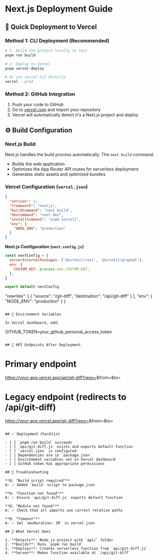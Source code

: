 # Next.js Deployment Guide

## 🚀 Quick Deployment to Vercel

### Method 1: CLI Deployment (Recommended)

```bash
# 1. Build the project locally to test
pnpm run build

# 2. Deploy to Vercel
pnpm vercel-deploy

# Or use vercel CLI directly
vercel --prod
```

### Method 2: GitHub Integration

1. Push your code to GitHub
2. Go to [vercel.com](https://vercel.com) and import your repository
3. Vercel will automatically detect it's a Next.js project and deploy

## ⚙️ Build Configuration

### Next.js Build
Next.js handles the build process automatically. The `next build` command:
- Builds the web application
- Optimizes the App Router API routes for serverless deployment
- Generates static assets and optimized bundles

### Vercel Configuration (`vercel.json`)

```json
{
  "version": 2,
  "framework": "nextjs",
  "buildCommand": "next build",
  "devCommand": "next dev",
  "installCommand": "pnpm install",
  "env": {
    "NODE_ENV": "production"
  }
}
```

**Next.js Configuration (`next.config.js`)**

```javascript
const nextConfig = {
  serverExternalPackages: ['@octokit/rest', '@octokit/graphql'],
  env: {
    CUSTOM_KEY: process.env.CUSTOM_KEY,
  },
}

export default nextConfig
```
  "rewrites": [
    {
      "source": "/git-diff",
      "destination": "/api/git-diff"
    }
  ],
  "env": {
    "NODE_ENV": "production"
  }
}
```

## 🔑 Environment Variables

In Vercel dashboard, add:

```
GITHUB_TOKEN=your_github_personal_access_token
```

## 📡 API Endpoints After Deployment

```
# Primary endpoint
https://your-app.vercel.app/api/git-diff?repo=<repo>&from=<from>&to=<to>

# Legacy endpoint (redirects to /api/git-diff)
https://your-app.vercel.app/git-diff?repo=<repo>&from=<from>&to=<to>
```

## ✅ Deployment Checklist

- [ ] `pnpm run build` succeeds
- [ ] `api/git-diff.js` exists and exports default function
- [ ] `vercel.json` is configured
- [ ] Dependencies are in `package.json`
- [ ] Environment variables set in Vercel dashboard
- [ ] GitHub token has appropriate permissions

## 🔧 Troubleshooting

**Q: "Build script required"**
A: ✅ Added `build` script to package.json

**Q: "Function not found"**
A: ✅ Ensure `api/git-diff.js` exports default function

**Q: "Module not found"**
A: ✅ Check that all imports use correct relative paths

**Q: "Timeout"**
A: ✅ Set `maxDuration: 30` in vercel.json

## 🎯 What Vercel Does

1. **Detects**: Node.js project with `api/` folder
2. **Builds**: Runs `pnpm run build`
3. **Deploys**: Creates serverless function from `api/git-diff.js`
4. **Serves**: Makes function available at `/api/git-diff`
